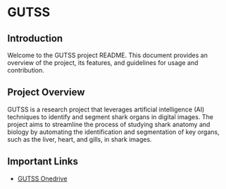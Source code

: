 # GUTSS

## Introduction
Welcome to the GUTSS project README. This document provides an overview of the project, its features, and guidelines for usage and contribution.

## Project Overview
GUTSS is a research project that leverages artificial intelligence (AI) techniques to identify and segment shark organs in digital images. The project aims to streamline the process of studying shark anatomy and biology by automating the identification and segmentation of key organs, such as the liver, heart, and gills, in shark images.

## Important Links
- [GUTSS Onedrive](https://uflorida-my.sharepoint.com/:f:/g/personal/morgan_cobb_ufl_edu/Erj-gcSogrJPp6MnXCKnXPYB5RfFWFMDuGJ-etlIF9l13Q?e=E3o2nx)
